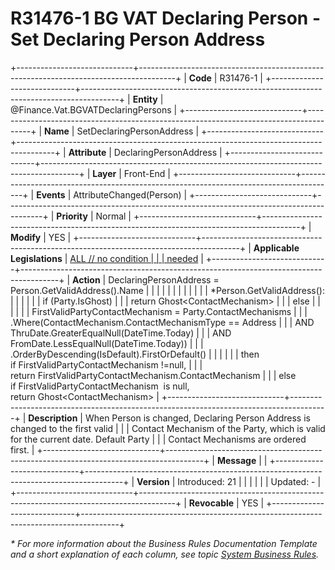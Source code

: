 ﻿---
erp.type: front-end-business-rule
erp.entity: Finance.Vat.BGVATDeclaringPersons
---

# R31476-1 BG VAT Declaring Person - Set Declaring Person Address
+-----------------------------+---------------------------------------------------------------------------------------+
| **Code**                    | R31476-1                                                                              |
+-----------------------------+---------------------------------------------------------------------------------------+
| **Entity**                  | @Finance.Vat.BGVATDeclaringPersons                                                                  |
+-----------------------------+---------------------------------------------------------------------------------------+
| **Name**                    | SetDeclaringPersonAddress                                                             |
+-----------------------------+---------------------------------------------------------------------------------------+
| **Attribute**               | DeclaringPersonAddress                                                                |
+-----------------------------+---------------------------------------------------------------------------------------+
| **Layer**                   | Front-End                                                                             |
+-----------------------------+---------------------------------------------------------------------------------------+
| **Events**                  | AttributeChanged(Person)                                                              |
+-----------------------------+---------------------------------------------------------------------------------------+
| **Priority**                | Normal                                                                                |
+-----------------------------+---------------------------------------------------------------------------------------+
| **Modify**                  | YES                                                                                   |
+-----------------------------+---------------------------------------------------------------------------------------+
| **Applicable Legislations** | [ALL // no condition                                                                  |
|                             | needed](https://confluence.erp.net/display/techdoc/Country+Specific+Functionality)    |
+-----------------------------+---------------------------------------------------------------------------------------+
| **Action**                  | DeclaringPersonAddress = Person.GetValidAddress().Name                                |
|                             |                                                                                       |
|                             |                                                                                       |
|                             |                                                                                       |
|                             | \*Person.GetValidAddress():                                                           |
|                             |                                                                                       |
|                             | if (Party.IsGhost)                                                                    |
|                             | return Ghost\<ContactMechanism\>                                                      |
|                             | else                                                                                  |
|                             |                                                                                       |
|                             | FirstValidPartyContactMechanism = Party.ContactMechanisms                             |
|                             | .Where(ContactMechanism.ContactMechanismType == Address                               |
|                             | AND ThruDate.GreaterEqualNull(DateTime.Today)                                         |
|                             | AND FromDate.LessEqualNull(DateTime.Today))                                           |
|                             | .OrderByDescending(IsDefault).FirstOrDefault()                                        |
|                             |                                                                                       |
|                             | then if FirstValidPartyContactMechanism !=null,                                       |
|                             | return FirstValidPartyContactMechanism.ContactMechanism                               |
|                             | else if FirstValidPartyContactMechanism  is null, return Ghost\<ContactMechanism\>    |
+-----------------------------+---------------------------------------------------------------------------------------+
| **Description**             | When Person is changed, Declaring Person Address is changed to the first valid        |
|                             | Contact Mechanism of the Party, which is valid for the current date. Default Party    |
|                             | Contact Mechanisms are ordered first.                                                 |
+-----------------------------+---------------------------------------------------------------------------------------+
| **Message**                 |                                                                                       |
+-----------------------------+---------------------------------------------------------------------------------------+
| **Version**                 | Introduced: 21                                                                        |
|                             |                                                                                       |
|                             | Updated: -                                                                            |
+-----------------------------+---------------------------------------------------------------------------------------+
| **Revocable**               | YES                                                                                   |
+-----------------------------+---------------------------------------------------------------------------------------+

*\* For more information about the Business Rules Documentation Template and a short explanation of each column, see
topic [System Business Rules](../templates/template-description-system-business-rules.md).*

  

  
